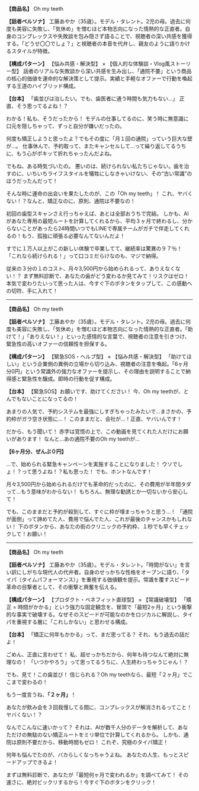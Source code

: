 **【商品名】**
Oh my teeth

**【話者ペルソナ】**
工藤あやか（35歳）。モデル・タレント。2児の母。過去に何度も美容に失敗し、「気休め」を憎むほど本物志向になった情熱的な正直者。自身のコンプレックスや失敗談を包み隠さず語ることで、視聴者の深い共感を獲得する。「どうせ〇〇でしょ？」と視聴者の本音を代弁し、親友のように語りかけるスタイルが特徴。

**【構成パターン】**
【悩み共感・解決型】 × 【個人的な体験談・Vlog風ストーリー型】
話者のリアルな失敗談から深い共感を生み出し、「通院不要」という商品の核心的価値を運命的な解決策として提示。実績と手軽なオファーで行動を喚起する王道のハイブリッド構成。

**【台本】**
「歯並びは治したい。でも、歯医者に通う時間も気力もない…」
正直、そう思ってるよね！？

わかる！私も、そうだったから！
モデルの仕事してるのに、笑う時に無意識に口元を隠しちゃって、ずっと自分が嫌いだったの。

何度も矯正しようと思ったよ？でもその度に「月１回の通院」っていう巨大な壁が…。
仕事休んで、予約取って、またキャンセルして…って繰り返してるうちに、もう心がポキッて折れちゃったんだよね。

でもね、ある時気づいたの。
悪いのは、続けられない私たちじゃない。歯を治すのに、いちいちライフスタイルを犠牲にしなきゃいけない、その“古い常識”のほうだったんだって！

そんな時に運命の出会いを果たしたのが、この「Oh my teeth」！
これ、ヤバくない！？なんと、矯正なのに、原則、通院は不要なの！

初回の歯型スキャンさえ行っちゃえば、あとは全部おうちで完結。
しかも、AIがあなた専用の最短ルートを計算してくれるから、平均３ヶ月で終わるし、分からないことがあったら24時間いつでもLINEで専属チームがガチで伴走してくれるの！もう、孤独に頑張る必要なんてないんだよ！

すでに１万人以上がこの新しい体験で卒業してて、継続率は驚異の９７％！
「これなら続けられる！」って口コミだらけなのも、マジで納得。

従来の３分の１のコスト、月々3,500円から始められるって、ありえなくない！？
まず無料診断で、あなたの歯がどう変わるか見てみて！リスクはゼロ！
本気で変わりたいって思った人は、今すぐ下のボタンをタップして、この感動への切符、手に入れて！

---

**【商品名】**
Oh my teeth

**【話者ペルソナ】**
工藤あやか（35歳）。モデル・タレント。2児の母。過去に何度も美容に失敗し、「気休め」を憎むほど本物志向になった情熱的な正直者。「助けて！」「ありえない！」といった感情的な言葉で、視聴者の注意を引きつけ、緊急性の高いオファーの信頼性を担保する。

**【構成パターン】**
【緊急SOS・ヘルプ型】 × 【悩み共感・解決型】
「助けてほしい」という企業側の異例の立場から切り込み、視聴者の注意を喚起。「6ヶ月分0円」という常識外の強力なオファーを提示し、その理由を説明することで納得感と緊急性を醸成。即時の行動を促す構成。

**【台本】**
【緊急SOS】お願いです、助けてください！
今、Oh my teethが、とんでもないことになってるの！

あまりの人気で、予約システムを最強にしすぎちゃったみたいで…まさかの、予約枠がガラ空き状態に…！
このままだと、会社が…！正直、ヤバいんです！

だから、もう聞いて！
赤字は覚悟の上で、この動画を見てくれた人だけにお願いがあります！
なんと…あの通院不要のOh my teethが…

**【6ヶ月分、ぜんぶ０円】**

…で、始められる緊急キャンペーンを実施することになりました！
ウソでしょ！？って思うよね！？私も思った！
でも、ホントなんです！

月々3,500円から始められるだけでも革命的だったのに、その費用が半年間タダって…もう意味がわからない！
もちろん、無理な勧誘とか一切ないから安心して！

でも、このままだと予約が殺到して、すぐに枠が埋まっちゃうと思う…！
「通院が面倒」って諦めてた人、費用で悩んでた人、これが最後のチャンスかもしれない！
下のボタンから、あなたの街のクリニックの予約枠、１秒でも早くチェックして！お願い！


---

**【商品名】**
Oh my teeth

**【話者ペルソナ】**
工藤あやか（35歳）。モデル・タレント。「時間がない」を言い訳にしがちな現代人の代弁者。自身のせっかちな性格をオープンに語り、「タイパ（タイムパフォーマンス）」を重視する価値観を提示。常識を覆すスピード革命の目撃者として、その衝撃と興奮を伝える。

**【構成パターン】**
【プロダクト・ベネフィット直球型】 × 【常識破壊型】
「矯正 = 時間がかかる」という強力な固定観念を、冒頭で「最短2ヶ月」という衝撃的な事実で破壊する。なぜそのスピードが可能なのかをロジカルに解説し、タイパを重視する層に「これしかない」と思わせる構成。

**【台本】**
「矯正に何年もかかる」って、まだ思ってる？
それ、もう過去の話だよ！

ごめん、正直に言わせて！
私、超せっかちだから、何年も待つなんて絶対に無理なの！
「いつかやろう」って思ってるうちに、人生終わっちゃうじゃん！？

でも、見て！この歯並び！
信じられる？Oh my teethなら、最短「２ヶ月」でここまで変わるの！

もう一度言うね、**「２ヶ月」**！

あなたが飲み会を３回我慢してる間に、コンプレックスが解消されるってこと！ヤバくない！？

なんでこんなに速いかって？
それは、AIが数千人分のデータを解析して、あなただけの無駄のない矯正ルートをミリ単位で計算してくれるから。
しかも、通院は原則不要だから、移動時間もゼロ！
これぞ、究極のタイパ矯正！

何年も悩んでたのが、バカらしくなっちゃうよね。
あなたの人生、もっとスピードアップできるよ！

まずは無料診断で、あなたが「最短何ヶ月で変われるか」を調べてみて！
その速さに、絶対ビックリするから！今すぐ下のボタンをクリック！

